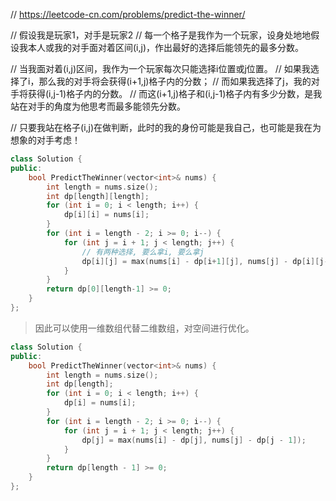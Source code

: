 // https://leetcode-cn.com/problems/predict-the-winner/

// 假设我是玩家1，对手是玩家2
// 每一个格子是我作为一个玩家，设身处地地假设我本人或我的对手面对着区间(i,j)，作出最好的选择后能领先的最多分数。

// 当我面对着(i,j)区间，我作为一个玩家每次只能选择i位置或j位置。
// 如果我选择了i，那么我的对手将会获得(i+1,j)格子内的分数；
// 而如果我选择了j，我的对手将获得(i,j-1)格子内的分数。
// 而这(i+1,j)格子和(i,j-1)格子内有多少分数，是我站在对手的角度为他思考而最多能领先分数。

// 只要我站在格子(i,j)在做判断，此时的我的身份可能是我自己，也可能是我在为想象的对手考虑！

```cpp
class Solution {
public:
    bool PredictTheWinner(vector<int>& nums) {
        int length = nums.size();
        int dp[length][length];
        for (int i = 0; i < length; i++) {
            dp[i][i] = nums[i];
        }
        for (int i = length - 2; i >= 0; i--) {
            for (int j = i + 1; j < length; j++) {
                // 有两种选择, 要么拿i, 要么拿j
                dp[i][j] = max(nums[i] - dp[i+1][j], nums[j] - dp[i][j-1]);
            }
        }
        return dp[0][length-1] >= 0;
    }
};
```



> 因此可以使用一维数组代替二维数组，对空间进行优化。
>

```cpp
class Solution {
public:
    bool PredictTheWinner(vector<int>& nums) {
        int length = nums.size();
        int dp[length];
        for (int i = 0; i < length; i++) {
            dp[i] = nums[i];
        }
        for (int i = length - 2; i >= 0; i--) {
            for (int j = i + 1; j < length; j++) {
                dp[j] = max(nums[i] - dp[j], nums[j] - dp[j - 1]);
            }
        }
        return dp[length - 1] >= 0;
    }
};
```

